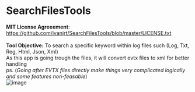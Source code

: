 # SearchFilesTools

**MIT License Agreeement**: https://github.com/ivanjrt/SearchFilesTools/blob/master/LICENSE.txt <br/> <br/>
**Tool Objective:** To search a specific keyword within log files such (Log, Txt, Reg, Html, Json, Xml)<br/>
As this app is going trough the files, it will convert evtx files to xml for better handling <br/>
ps. (_Going after EVTX files directly make things very complicated logically and some features non-feasable_)<br/>
![image](https://github.com/ivanjrt/SearchFilesTools/assets/44326428/8b2c6a18-1db7-4167-8159-51b2edf08d62)

